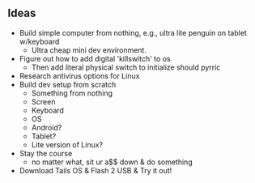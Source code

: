 ## Ideas
  - Build simple computer from nothing, e.g., ultra lite penguin on tablet w/keyboard
    * Ultra cheap mini dev environment.
  - Figure out how to add digital 'killswitch' to os
    * Then add literal physical switch to initialize should pyrric
  - Research antivirus options for Linux
  - Build dev setup from scratch
    * Something from nothing
    * Screen
    * Keyboard
    * OS
    * Android?
    * Tablet?
    * Lite version of Linux?
  - Stay the course
    * no matter what, sit ur a$$ down & do something
  - Download Tails OS & Flash 2 USB & Try it out!
